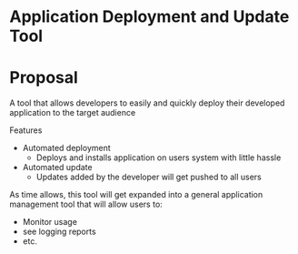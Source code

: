 # Application Deployment and Update Tool
# Proposal

A tool that allows developers to easily and quickly deploy their developed application to the target audience

Features
- Automated deployment
    - Deploys and installs application on users system with little hassle
- Automated update
    - Updates added by the developer will get pushed to all users

As time allows, this tool will get expanded into a general application management tool that will allow users to:
- Monitor usage
- see logging reports
- etc.